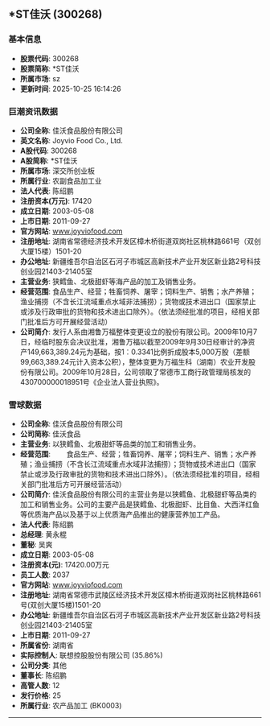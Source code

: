 ## *ST佳沃 (300268)

### 基本信息

- **股票代码**: 300268
- **股票简称**: *ST佳沃
- **所属市场**: sz
- **更新时间**: 2025-10-25 16:14:26

### 巨潮资讯数据

- **公司全称**: 佳沃食品股份有限公司
- **英文名称**: Joyvio Food Co., Ltd.
- **A股代码**: 300268
- **A股简称**: *ST佳沃
- **所属市场**: 深交所创业板
- **所属行业**: 农副食品加工业
- **法人代表**: 陈绍鹏
- **注册资本(万元)**: 17420
- **成立日期**: 2003-05-08
- **上市日期**: 2011-09-27
- **官方网站**: www.joyviofood.com
- **注册地址**: 湖南省常德经济技术开发区樟木桥街道双岗社区桃林路661号（双创大厦15楼）1501-20
- **办公地址**: 新疆维吾尔自治区石河子市城区高新技术产业开发区新业路2号科技创业园21403-21405室
- **主营业务**: 狭鳕鱼、北极甜虾等海产品的加工及销售业务。
- **经营范围**: 食品生产、经营；牲畜饲养、屠宰；饲料生产、销售；水产养殖；渔业捕捞（不含长江流域重点水域非法捕捞）；货物或技术进出口（国家禁止或涉及行政审批的货物和技术进出口除外）。（依法须经批准的项目，经相关部门批准后方可开展经营活动）
- **公司简介**: 发行人系由湘鲁万福整体变更设立的股份有限公司。2009年10月7日，经临时股东会决议批准，湘鲁万福以截至2009年9月30日经审计的净资产149,663,389.24元为基础，按1︰0.3341比例折成股本5,000万股（差额99,663,389.24元计入资本公积），整体变更为万福生科（湖南）农业开发股份有限公司。2009年10月28日，公司领取了常德市工商行政管理局核发的430700000018951号《企业法人营业执照》。

### 雪球数据

- **公司全称**: 佳沃食品股份有限公司
- **公司简称**: 佳沃食品
- **主营业务**: 以狭鳕鱼、北极甜虾等品类的加工和销售业务。
- **经营范围**: 　　食品生产、经营；牲畜饲养、屠宰；饲料生产、销售；水产养殖；渔业捕捞（不含长江流域重点水域非法捕捞）；货物或技术进出口（国家禁止或涉及行政审批的货物和技术进出口除外）。（依法须经批准的项目，经相关部门批准后方可开展经营活动）
- **公司简介**: 佳沃食品股份有限公司的主营业务是以狭鳕鱼、北极甜虾等品类的加工和销售业务。公司的主要产品是狭鳕鱼、北极甜虾、比目鱼、大西洋红鱼等优质海产品以及基于以上优质海产品推出的健康营养加工产品。
- **法人代表**: 陈绍鹏
- **总经理**: 黄永棍
- **董秘**: 吴爽
- **成立日期**: 2003-05-08
- **注册资本(元)**: 17420.00万元
- **员工人数**: 2037
- **官方网站**: www.joyviofood.com
- **注册地址**: 湖南省常德市武陵区经济技术开发区樟木桥街道双岗社区桃林路661号(双创大厦15楼)1501-20
- **办公地址**: 新疆维吾尔自治区石河子市城区高新技术产业开发区新业路2号科技创业园21403-21405室
- **上市日期**: 2011-09-27
- **所属省份**: 湖南省
- **实际控制人**: 联想控股股份有限公司 (35.86%)
- **公司分类**: 其他
- **董事长**: 陈绍鹏
- **高管人数**: 12
- **发行价格**: 25
- **所属行业**: 农产品加工 (BK0003)

---
